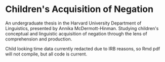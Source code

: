 # Children's Acquisition of Negation
An undergraduate thesis in the Harvard University Department of Linguistics, presented by Annika McDermott-Hinman. 
Studying children's conceptual and linguistic acquisition of negation through the lens of comprehension and production.

Child looking time data currently redacted due to IRB reasons, so Rmd pdf will not compile, but all code is current.
